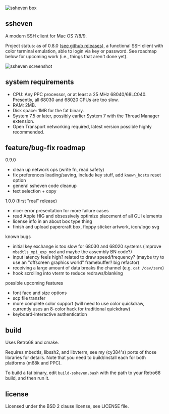 ![ssheven box](http://www.cy384.com/media/img/ssheven_box_front_small.png)

ssheven
-------
A modern SSH client for Mac OS 7/8/9.

Project status: as of 0.8.0 ([see github releases](https://github.com/cy384/ssheven/releases)), a functional SSH client with color terminal emulation, able to login via key or password.  See roadmap below for upcoming work (i.e., things that aren't done yet).

![ssheven screenshot](http://www.cy384.com/media/img/ssheven-0.6.1-screenshot.png)

system requirements
-------------------
* CPU: Any PPC processor, or at least a 25 MHz 68040/68LC040.  Presently, all 68030 and 68020 CPUs are too slow.
* RAM: 2MB.
* Disk space: 1MB for the fat binary.
* System 7.5 or later, possibly earlier System 7 with the Thread Manager extension.
* Open Transport networking required, latest version possible highly recommended.

feature/bug-fix roadmap
-----------------------
0.9.0
* clean up network ops (write fn, read safety)
* fix preferences loading/saving, include key stuff, add `known_hosts` reset option
* general ssheven code cleanup
* text selection + copy

1.0.0 (first "real" release)
* nicer error presentation for more failure cases
* read Apple HIG and obsessively optimize placement of all GUI elements
* license info in an about box type thing
* finish and upload papercraft box, floppy sticker artwork, icon/logo svg

known bugs
* initial key exchange is too slow for 68030 and 68020 systems (improve `mbedtls_mpi_exp_mod` and maybe the assembly BN code?)
* input latency feels high? related to draw speed/frequency? (maybe try to use an "offscreen graphics world" framebuffer? big refactor)
* receiving a large amount of data breaks the channel (e.g. `cat /dev/zero`)
* hook scrolling into vterm to reduce redraws/blanking

possible upcoming features
* font face and size options
* scp file transfer
* more complete color support (will need to use color quickdraw, currently uses an 8-color hack for traditional quickdraw)
* keyboard-interactive authentication

build
-----
Uses Retro68 and cmake.

Requires mbedtls, libssh2, and libvterm, see my (cy384's) ports of those libraries for details.  Note that you need to build/install each for both platforms (m68k and PPC).

To build a fat binary, edit `build-ssheven.bash` with the path to your Retro68 build, and then run it.

license
-------
Licensed under the BSD 2 clause license, see LICENSE file.

